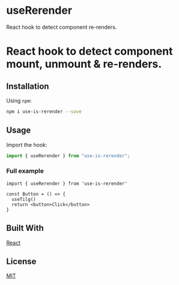 # useRerender
React hook to detect  component re-renders.

# React hook to detect component mount, unmount & re-renders.

## Installation

Using `npm`:

```bash
npm i use-is-rerender --save
```

## Usage

Import the hook:

```javascript
import { useRerender } from "use-is-rerender";
```

### Full example

```
import { useRerender } from 'use-is-rerender'

const Button = () => {
  useTilg()
  return <button>Click</button>
}

```

## Built With

[React](https://reactjs.org/)

## License

[MIT](./LICENSE.md)
